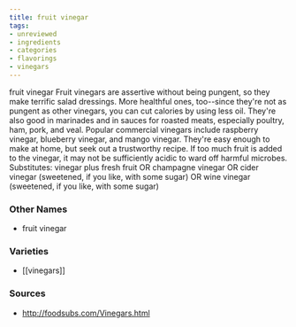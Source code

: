 ```yaml
---
title: fruit vinegar
tags:
- unreviewed
- ingredients
- categories
- flavorings
- vinegars
---
```

fruit vinegar Fruit vinegars are assertive without being pungent, so they make terrific salad dressings. More healthful ones, too--since they're not as pungent as other vinegars, you can cut calories by using less oil. They're also good in marinades and in sauces for roasted meats, especially poultry, ham, pork, and veal. Popular commercial vinegars include raspberry vinegar, blueberry vinegar, and mango vinegar. They're easy enough to make at home, but seek out a trustworthy recipe. If too much fruit is added to the vinegar, it may not be sufficiently acidic to ward off harmful microbes. Substitutes: vinegar plus fresh fruit OR champagne vinegar OR cider vinegar (sweetened, if you like, with some sugar) OR wine vinegar (sweetened, if you like, with some sugar)

### Other Names

* fruit vinegar

### Varieties

* [[vinegars]]

### Sources
* http://foodsubs.com/Vinegars.html
